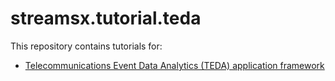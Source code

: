 # streamsx.tutorial.teda

This repository contains tutorials for:

* [Telecommunications Event Data Analytics (TEDA) application framework](http://ibmstreams.github.io/streamsx.tutorial.teda/)
